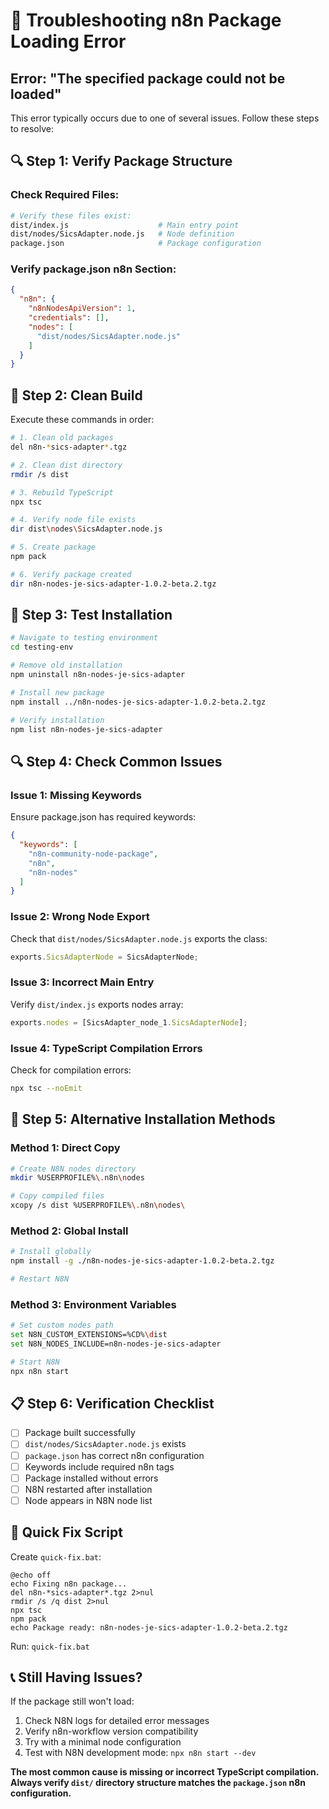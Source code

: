 # 🔧 Troubleshooting n8n Package Loading Error

## Error: "The specified package could not be loaded"

This error typically occurs due to one of several issues. Follow these steps to resolve:

## 🔍 Step 1: Verify Package Structure

### Check Required Files:
```bash
# Verify these files exist:
dist/index.js                    # Main entry point
dist/nodes/SicsAdapter.node.js   # Node definition
package.json                     # Package configuration
```

### Verify package.json n8n Section:
```json
{
  "n8n": {
    "n8nNodesApiVersion": 1,
    "credentials": [],
    "nodes": [
      "dist/nodes/SicsAdapter.node.js"
    ]
  }
}
```

## 🔨 Step 2: Clean Build

Execute these commands in order:

```bash
# 1. Clean old packages
del n8n-*sics-adapter*.tgz

# 2. Clean dist directory  
rmdir /s dist

# 3. Rebuild TypeScript
npx tsc

# 4. Verify node file exists
dir dist\nodes\SicsAdapter.node.js

# 5. Create package
npm pack

# 6. Verify package created
dir n8n-nodes-je-sics-adapter-1.0.2-beta.2.tgz
```

## 🧪 Step 3: Test Installation

```bash
# Navigate to testing environment
cd testing-env

# Remove old installation
npm uninstall n8n-nodes-je-sics-adapter

# Install new package
npm install ../n8n-nodes-je-sics-adapter-1.0.2-beta.2.tgz

# Verify installation
npm list n8n-nodes-je-sics-adapter
```

## 🔍 Step 4: Check Common Issues

### Issue 1: Missing Keywords
Ensure package.json has required keywords:
```json
{
  "keywords": [
    "n8n-community-node-package",
    "n8n",
    "n8n-nodes"
  ]
}
```

### Issue 2: Wrong Node Export
Check that `dist/nodes/SicsAdapter.node.js` exports the class:
```javascript
exports.SicsAdapterNode = SicsAdapterNode;
```

### Issue 3: Incorrect Main Entry
Verify `dist/index.js` exports nodes array:
```javascript
exports.nodes = [SicsAdapter_node_1.SicsAdapterNode];
```

### Issue 4: TypeScript Compilation Errors
Check for compilation errors:
```bash
npx tsc --noEmit
```

## 🚀 Step 5: Alternative Installation Methods

### Method 1: Direct Copy
```bash
# Create N8N nodes directory
mkdir %USERPROFILE%\.n8n\nodes

# Copy compiled files
xcopy /s dist %USERPROFILE%\.n8n\nodes\
```

### Method 2: Global Install
```bash
# Install globally
npm install -g ./n8n-nodes-je-sics-adapter-1.0.2-beta.2.tgz

# Restart N8N
```

### Method 3: Environment Variables
```bash
# Set custom nodes path
set N8N_CUSTOM_EXTENSIONS=%CD%\dist
set N8N_NODES_INCLUDE=n8n-nodes-je-sics-adapter

# Start N8N
npx n8n start
```

## 📋 Step 6: Verification Checklist

- [ ] Package built successfully
- [ ] `dist/nodes/SicsAdapter.node.js` exists
- [ ] `package.json` has correct n8n configuration
- [ ] Keywords include required n8n tags
- [ ] Package installed without errors
- [ ] N8N restarted after installation
- [ ] Node appears in N8N node list

## 🔧 Quick Fix Script

Create `quick-fix.bat`:
```batch
@echo off
echo Fixing n8n package...
del n8n-*sics-adapter*.tgz 2>nul
rmdir /s /q dist 2>nul
npx tsc
npm pack
echo Package ready: n8n-nodes-je-sics-adapter-1.0.2-beta.2.tgz
```

Run: `quick-fix.bat`

## 📞 Still Having Issues?

If the package still won't load:

1. Check N8N logs for detailed error messages
2. Verify n8n-workflow version compatibility
3. Try with a minimal node configuration
4. Test with N8N development mode: `npx n8n start --dev`

**The most common cause is missing or incorrect TypeScript compilation. Always verify `dist/` directory structure matches the `package.json` n8n configuration.**

